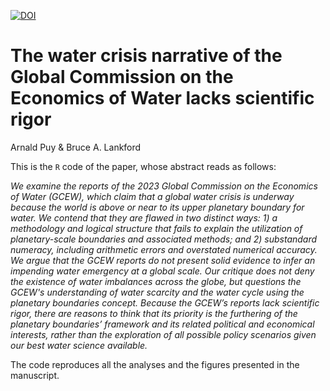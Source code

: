 
[![DOI](https://zenodo.org/badge/DOI/10.5281/zenodo.8074499.svg)](https://doi.org/10.5281/zenodo.8074499)

# The water crisis narrative of the Global Commission on the Economics of Water lacks scientific rigor 

Arnald Puy & Bruce A. Lankford

This is the ``R`` code of the paper, whose abstract reads as follows:

*We examine the reports of the 2023 Global Commission on the Economics of Water (GCEW), which claim that a global water crisis is underway because the world is above or near to its upper planetary boundary for water. We contend that they are flawed in two distinct ways: 1) a methodology and logical structure that fails to explain the utilization of planetary-scale boundaries and associated methods; and 2) substandard numeracy, including arithmetic errors and overstated numerical accuracy. We argue that the GCEW reports do not present solid evidence to infer an impending water emergency at a global scale. Our critique does not deny the existence of water imbalances across the globe, but questions the GCEW's understanding of water scarcity and the water cycle using the planetary boundaries concept. Because the GCEW’s reports lack scientific rigor, there are reasons to think that its priority is the furthering of the planetary boundaries’ framework and its related political and economical interests, rather than the exploration of all possible policy scenarios given our best water science available.*

The code reproduces all the analyses and the figures presented in the manuscript.

